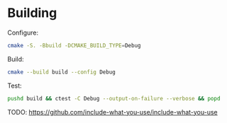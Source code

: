 # Building

Configure:
```sh
cmake -S. -Bbuild -DCMAKE_BUILD_TYPE=Debug
```

Build:
```sh
cmake --build build --config Debug
```

Test:
```sh
pushd build && ctest -C Debug --output-on-failure --verbose && popd
```


TODO:
https://github.com/include-what-you-use/include-what-you-use
